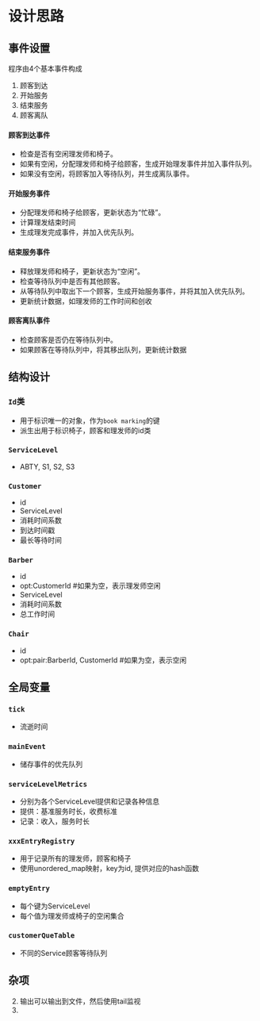 # 设计思路

## 事件设置

程序由4个基本事件构成

1. 顾客到达
2. 开始服务
3. 结束服务
4. 顾客离队

#### 顾客到达事件
- 检查是否有空闲理发师和椅子。
- 如果有空闲，分配理发师和椅子给顾客，生成开始理发事件并加入事件队列。
- 如果没有空闲，将顾客加入等待队列，并生成离队事件。

#### 开始服务事件
- 分配理发师和椅子给顾客，更新状态为“忙碌”。
- 计算理发结束时间
- 生成理发完成事件，并加入优先队列。

#### 结束服务事件
- 释放理发师和椅子，更新状态为“空闲”。
- 检查等待队列中是否有其他顾客。
- 从等待队列中取出下一个顾客，生成开始服务事件，并将其加入优先队列。
- 更新统计数据，如理发师的工作时间和创收

#### 顾客离队事件
- 检查顾客是否仍在等待队列中。
- 如果顾客在等待队列中，将其移出队列，更新统计数据


## 结构设计

### `Id`类
- 用于标识唯一的对象，作为`book marking`的键
- 派生出用于标识椅子，顾客和理发师的id类

### `ServiceLevel`
- ABTY, S1, S2, S3

### `Customer`
- id
- ServiceLevel
- 消耗时间系数
- 到达时间戳
- 最长等待时间

### `Barber`
- id
- opt:CustomerId   #如果为空，表示理发师空闲
- ServiceLevel
- 消耗时间系数
- 总工作时间

### `Chair`
- id
- opt:pair:BarberId, CustomerId    #如果为空，表示空闲

## 全局变量

### `tick`
- 流逝时间

### `mainEvent`
- 储存事件的优先队列

### `serviceLevelMetrics`
- 分别为各个ServiceLevel提供和记录各种信息
- 提供：基准服务时长，收费标准
- 记录：收入，服务时长

### `xxxEntryRegistry`
- 用于记录所有的理发师，顾客和椅子
- 使用unordered_map映射，key为id, 提供对应的hash函数

### `emptyEntry`
- 每个键为ServiceLevel
- 每个值为理发师或椅子的空闲集合

### `customerQueTable`
- 不同的Service顾客等待队列



## 杂项
2. 输出可以输出到文件，然后使用tail监视
3. 
